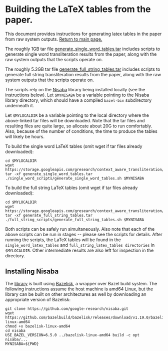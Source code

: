 # Building the LaTeX tables from the paper.

This document provides instructions for generating latex tables in the paper
from raw system outputs. [Return to main page.](README.md)

The roughly 1GB tar file
[generate_single_word_tables.tar](https://storage.googleapis.com/gresearch/context_aware_transliteration/generate_single_word_tables.tar)
includes scripts to generate single word transliteration results from the paper,
along with the raw system outputs that the scripts operate on.

The roughly 5.2GB tar file
[generate_full_string_tables.tar](https://storage.googleapis.com/gresearch/context_aware_transliteration/generate_full_string_tables.tar)
includes scripts to generate full string transliteration results from the paper,
along with the raw system outputs that the scripts operate on.

The scripts rely on the [Nisaba](https://github.com/google-research/nisaba)
library being installed locally (see the instructions below).  Let `$MYNISABA`
be a variable pointing to the Nisaba library directory, which should have a
compiled `bazel-bin` subdirectory underneath it.

Let `$MYLOCALDIR` be a variable pointing to the local directory where the
above-linked tar files will be downloaded.  Note that the tar files and
resulting files are quite large, so allocate about 20G to run comfortably.
Also, because of the number of conditions, the time to produce the tables will
likely be hours.

To build the single word LaTeX tables (omit wget if tar files already
downloaded):

```
cd $MYLOCALDIR
wget https://storage.googleapis.com/gresearch/context_aware_transliteration/generate_single_word_tables.tar
tar -xf generate_single_word_tables.tar
./single_word_scripts/generate_single_word_tables.sh $MYNISABA
```

To build the full string LaTeX tables (omit wget if tar files already
downloaded):

```
cd $MYLOCALDIR
wget https://storage.googleapis.com/gresearch/context_aware_transliteration/generate_full_string_tables.tar
tar -xf generate_full_string_tables.tar
./full_string_scripts/generate_full_string_tables.sh $MYNISABA
```

Both scripts can be safely run simultaneously.  Also note that each of the above
scripts can be run in stages -- please see the scripts for details.  After
running the scripts, the LaTeX tables will be found in the
`single_word_latex_tables` and `full_string_latex_tables directories` in
`$MYLOCALDIR`.  Other intermediate results are also left for inspection in the
directory.

## Installing Nisaba

The [library](https://github.com/google-research/nisaba) is built using
[Bazelisk](https://github.com/bazelbuild/bazelisk), a wrapper over Bazel build
system. The following instructions assume the host machine is amd64 Linux, but
the library can be built on other architectures as well by downloading an
appropriate version of Bazelisk:

```
git clone https://github.com/google-research/nisaba.git
wget https://github.com/bazelbuild/bazelisk/releases/download/v1.19.0/bazelisk-linux-amd64
chmod +x bazelisk-linux-amd64
cd nisaba
USE_BAZEL_VERSION=6.5.0 ../bazelisk-linux-amd64 build -c opt nisaba/...
MYNISABA=${PWD}
```
